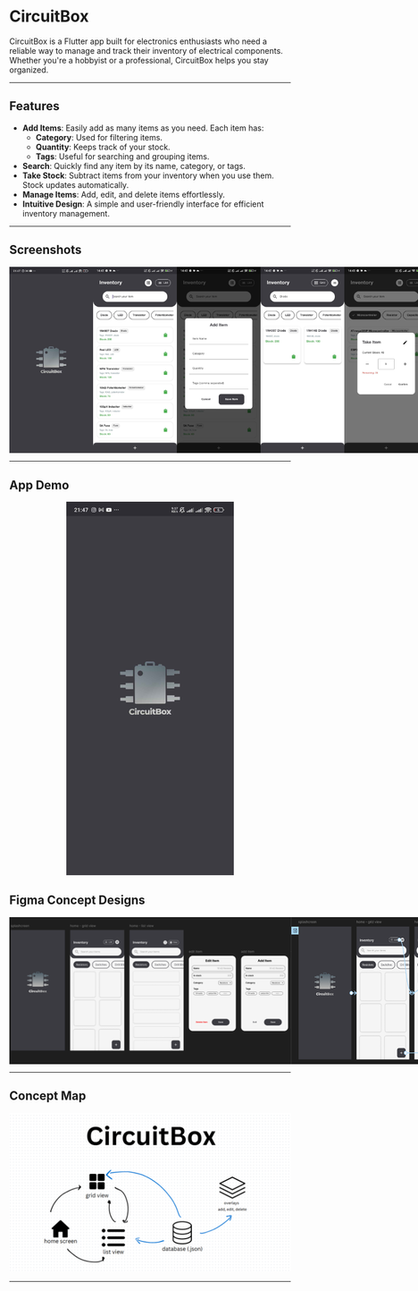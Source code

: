 # CircuitBox

CircuitBox is a Flutter app built for electronics enthusiasts who need a reliable way to manage and track their inventory of electrical components. Whether you're a hobbyist or a professional, CircuitBox helps you stay organized.

---

## Features

- **Add Items**: Easily add as many items as you need. Each item has:
  - **Category**: Used for filtering items.
  - **Quantity**: Keeps track of your stock.
  - **Tags**: Useful for searching and grouping items.
- **Search**: Quickly find any item by its name, category, or tags.
- **Take Stock**: Subtract items from your inventory when you use them. Stock updates automatically.
- **Manage Items**: Add, edit, and delete items effortlessly.
- **Intuitive Design**: A simple and user-friendly interface for efficient inventory management.

---

## Screenshots

<div style="display: flex; justify-content: space-around;">
  <img src="assets/splash-screen.jpg" alt="Splash Screen" width="150">
  <img src="assets/home-listv.jpg" alt="Home List View" width="150">
  <img src="assets/add-item.jpg" alt="Add Item Overlay" width="150">
  <img src="assets/search-item.jpg" alt="Search Item Overlay" width="150">
  <img src="assets/take-item.jpg" alt="Take Item Overlay" width="150">
  <img src="assets/filters.jpg" alt="Filters" width="150">
</div>

---
## App Demo

<div style="text-align: center;">
  <a href="https://youtube.com/shorts/UsvkAOrrt8M?feature=share" target="_blank">
    <img src="assets/splash-screen.jpg" alt="Video Demo" width="300">
  </a>
</div>

## Figma Concept Designs

<div style="display: flex; justify-content: space-around;">
  <img src="assets/figma-design.png" alt="Figma Overall Concept">
  <img src="assets/figma-wireframe.png" alt="Wireframe">
</div>

---

## Concept Map

<div style="text-align: center;">
  <img src="assets/concept-map.png" alt="Concept Map">
</div>

---
